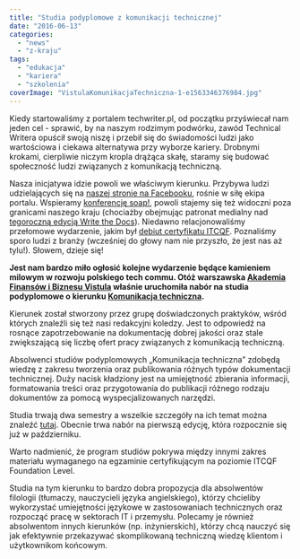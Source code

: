 ```yaml
---
title: "Studia podyplomowe z komunikacji technicznej"
date: "2016-06-13"
categories:
  - "news"
  - "z-kraju"
tags:
  - "edukacja"
  - "kariera"
  - "szkolenia"
coverImage: "VistulaKomunikacjaTechniczna-1-e1563346376984.jpg"
---
```


Kiedy startowaliśmy z portalem techwriter.pl, od początku przyświecał nam jeden cel - sprawić, by na naszym rodzimym podwórku, zawód Technical Writera opuścił swoją niszę i przebił się do świadomości ludzi jako wartościowa i ciekawa alternatywa przy wyborze kariery. Drobnymi krokami, cierpliwie niczym kropla drążąca skałę, staramy się budować społeczność ludzi związanych z komunikacją techniczną.

Nasza inicjatywa idzie powoli we właściwym kierunku. Przybywa ludzi udzielających się na [naszej stronie na Facebooku](https://www.facebook.com/TechWriterPl/?ref=aymt_homepage_panel), rośnie w siłę ekipa portalu. Wspieramy [konferencję soap!](http://soapconf.com/), powoli stajemy się też widoczni poza granicami naszego kraju (chociażby obejmując patronat medialny nad [tegoroczną edycją Write the Docs](http://techwriter.pl/poznajcie-write-the-docs-europe/)). Niedawno relacjonowaliśmy przełomowe wydarzenie, jakim był [debiut certyfikatu ITCQF](http://techwriter.pl/szkolenie-itcqf-relacja/). Poznaliśmy sporo ludzi z branży (wcześniej do głowy nam nie przyszło, że jest nas aż tylu!). Słowem, dzieje się!

**Jest nam bardzo miło ogłosić kolejne wydarzenie będące kamieniem milowym w rozwoju polskiego tech commu. Otóż warszawska [Akademia Finansów i Biznesu Vistula](http://www.vistula.edu.pl/) właśnie uruchomiła nabór na studia podyplomowe o kierunku [Komunikacja techniczna](http://www.vistula.edu.pl/pol/page/komunikacja-techniczna).**

Kierunek został stworzony przez grupę doświadczonych praktyków, wśród których znaleźli się też nasi redakcyjni koledzy. Jest to odpowiedź na rosnące zapotrzebowanie na dokumentację dobrej jakości oraz stale zwiększającą się liczbę ofert pracy związanych z komunikacją techniczną.

Absolwenci studiów podyplomowych „Komunikacja techniczna” zdobędą wiedzę z zakresu tworzenia oraz publikowania różnych typów dokumentacji technicznej. Duży nacisk kładziony jest na umiejętność zbierania informacji, formatowania treści oraz przygotowania do publikacji różnego rodzaju dokumentów za pomocą wyspecjalizowanych narzędzi.

Studia trwają dwa semestry a wszelkie szczegóły na ich temat można znaleźć [tutaj](http://www.vistula.edu.pl/pol/page/komunikacja-techniczna). Obecnie trwa nabór na pierwszą edycję, która rozpocznie się już w październiku.

Warto nadmienić, że program studiów pokrywa między innymi zakres materiału wymaganego na egzaminie certyfikującym na poziomie ITCQF Foundation Level.

Studia na tym kierunku to bardzo dobra propozycja dla absolwentów filologii (tłumaczy, nauczycieli języka angielskiego), którzy chcieliby wykorzystać umiejętności językowe w zastosowaniach technicznych oraz rozpocząć pracę w sektorach IT i przemysłu. Polecamy je również absolwentom innych kierunków (np. inżynierskich), którzy chcą nauczyć się jak efektywnie przekazywać skomplikowaną techniczną wiedzę klientom i użytkownikom końcowym.
